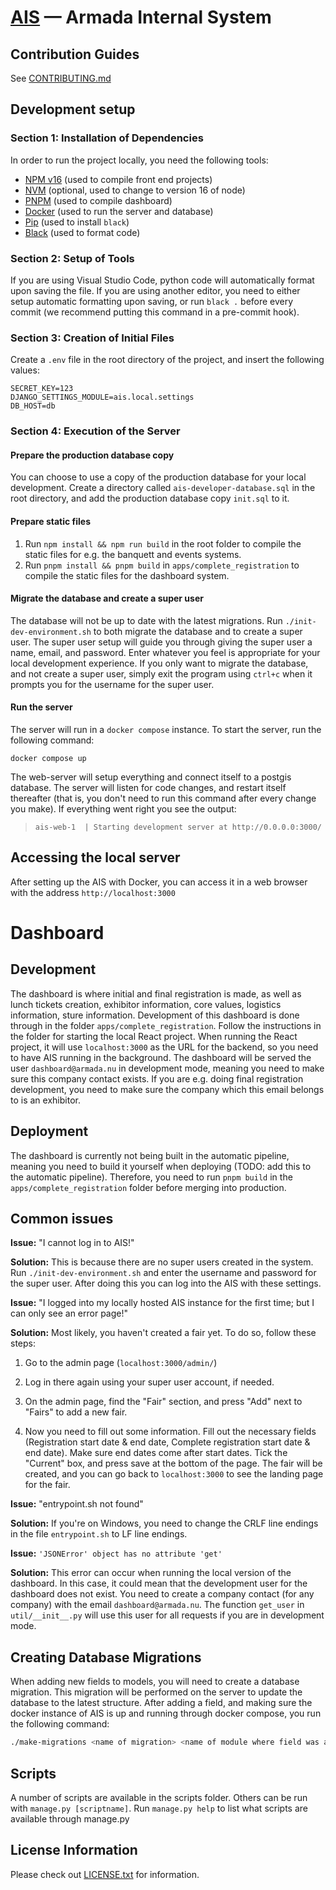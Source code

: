 # [AIS](http://ais.armada.nu/) — Armada Internal System

## Contribution Guides

See [CONTRIBUTING.md](CONTRIBUTING.md)

## Development setup

### Section 1: Installation of Dependencies

In order to run the project locally, you need the following tools:

- [NPM v16](https://nodejs.org/en/download) (used to compile front end projects)
- [NVM](https://github.com/nvm-sh/nvm) (optional, used to change to version 16 of node)
- [PNPM](https://pnpm.io/installation) (used to compile dashboard)
- [Docker](https://docs.docker.com/get-docker/) (used to run the server and database)
- [Pip](https://pip.pypa.io/en/stable/installation/) (used to install `black`)
- [Black](https://pypi.org/project/black/) (used to format code)

### Section 2: Setup of Tools

If you are using Visual Studio Code, python code will automatically format upon saving the file. If you are using another editor, you need to either setup automatic formatting upon saving, or run `black .` before every commit (we recommend putting this command in a pre-commit hook).

### Section 3: Creation of Initial Files

Create a `.env` file in the root directory of the project, and insert the following values:

```env
SECRET_KEY=123
DJANGO_SETTINGS_MODULE=ais.local.settings
DB_HOST=db
```

### Section 4: Execution of the Server

#### Prepare the production database copy

You can choose to use a copy of the production database for your local development. Create a directory called `ais-developer-database.sql` in the root directory, and add the production database copy `init.sql` to it.

#### Prepare static files

1. Run `npm install && npm run build` in the root folder to compile the static files for e.g. the banquett and events systems.
2. Run `pnpm install && pnpm build` in `apps/complete_registration` to compile the static files for the dashboard system.

#### Migrate the database and create a super user

The database will not be up to date with the latest migrations. Run `./init-dev-environment.sh` to both migrate the database and to create a super user. The super user setup will guide you through giving the super user a name, email, and password. Enter whatever you feel is appropriate for your local development experience. If you only want to migrate the database, and not create a super user, simply exit the program using `ctrl+c` when it prompts you for the username for the super user.

#### Run the server

The server will run in a `docker compose` instance. To start the server, run the following command:

`docker compose up`

The web-server will setup everything and connect itself to a postgis database. The server will listen for code changes, and restart itself thereafter (that is, you don't need to run this command after every change you make). If everything went right you see the output:

> `ais-web-1  | Starting development server at http://0.0.0.0:3000/`

## Accessing the local server

After setting up the AIS with Docker, you can access it in a web browser with the address `http://localhost:3000`

# Dashboard

## Development

The dashboard is where initial and final registration is made, as well as lunch tickets creation, exhibitor information, core values, logistics information, sture information. Development of this dashboard is done through in the folder `apps/complete_registration`. Follow the instructions in the folder for starting the local React project. When running the React project, it will use `localhost:3000` as the URL for the backend, so you need to have AIS running in the background. The dashboard will be served the user `dashboard@armada.nu` in development mode, meaning you need to make sure this company contact exists. If you are e.g. doing final registration development, you need to make sure the company which this email belongs to is an exhibitor.

## Deployment

The dashboard is currently not being built in the automatic pipeline, meaning you need to build it yourself when deploying (TODO: add this to the automatic pipeline). Therefore, you need to run `pnpm build` in the `apps/complete_registration` folder before merging into production.

## Common issues

**Issue:** "I cannot log in to AIS!"

**Solution:** This is because there are no super users created in the system. Run `./init-dev-environment.sh` and enter the username and password for the super user. After doing this you can log into the AIS with these settings.

**Issue:** "I logged into my locally hosted AIS instance for the first time; but I can only see an error page!"

**Solution:** Most likely, you haven't created a fair yet. To do so, follow these steps:

1. Go to the admin page (`localhost:3000/admin/`)

2. Log in there again using your super user account, if needed.

3. On the admin page, find the "Fair" section, and press "Add" next to "Fairs" to add a new fair.

4. Now you need to fill out some information. Fill out the necessary fields (Registration start date & end date, Complete registration start date & end date). Make sure end dates come after start dates. Tick the "Current" box, and press save at the bottom of the page. The fair will be created, and you can go back to `localhost:3000` to see the landing page for the fair.

**Issue:** "entrypoint.sh not found"

**Solution:** If you're on Windows, you need to change the CRLF line endings in the file `entrypoint.sh` to LF line endings.

**Issue:** `'JSONError' object has no attribute 'get'`

**Solution:** This error can occur when running the local version of the dashboard. In this case, it could mean that the development user for the dashboard does not exist. You need to create a company contact (for any company) with the email `dashboard@armada.nu`. The function `get_user` in `util/__init__.py` will use this user for all requests if you are in development mode.

## Creating Database Migrations

When adding new fields to models, you will need to create a database migration. This migration will be performed on the server to update the database to the latest structure. After adding a field, and making sure the docker instance of AIS is up and running through docker compose, you run the following command:

```bash
./make-migrations <name of migration> <name of module where field was added>
```

## Scripts

A number of scripts are available in the scripts folder. Others can be run with `manage.py [scriptname]`. Run `manage.py help` to list what scripts are available through manage.py

## License Information

Please check out [LICENSE.txt](LICENSE.txt) for information.
